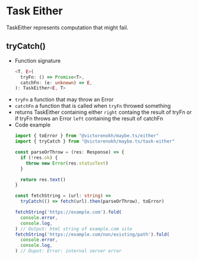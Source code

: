 # Task Either
TaskEither represents computation that might fail.

## tryCatch()
- Function signature
  ```ts
  <T, E>(
    tryFn: () => Promise<T>,
    catchFn: (e: unknown) => E,
  ): TaskEither<E, T>
  ```
- `tryFn` a function that may throw an Error
- `catchFn` a function that is called when `tryFn` throwed something
- returns TaskEither containing either `right` containg the result of tryFn or if
  tryFn throws an Error `left` containing the result of catchFn
- Code example
  ```ts
  import { toError } from "@victorenokh/maybe.ts/either"
  import { tryCatch } from "@victorenokh/maybe.ts/task-either"

  const parseOrThrow = (res: Response) => {
    if (!res.ok) {
      throw new Error(res.statusText)
    }

    return res.text()
  }

  const fetchString = (url: string) =>
    tryCatch(() => fetch(url).then(parseOrThrow), toError)

  fetchString('https://example.com').fold(
    console.error,
    console.log,
  ) // Output: html string of example.com site
  fetchString('https://example.com/non/existing/path').fold(
    console.error,
    console.log,
  ) // Ouput: Error: internal server error
  ```

